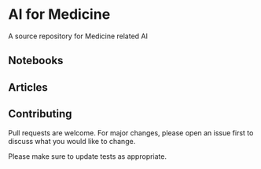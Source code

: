 # AI for Medicine

A source repository for Medicine related AI


## Notebooks


## Articles



## Contributing
Pull requests are welcome. For major changes, please open an issue first to discuss what you would like to change.

Please make sure to update tests as appropriate.


